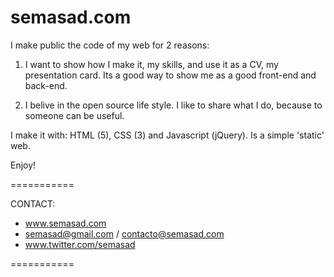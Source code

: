 semasad.com
===========

I make public the code of my web for 2 reasons:

1) I want to show how I make it, my skills, and use it as a CV, my presentation card. Its a good way to show me as a good front-end and back-end.

2) I belive in the open source life style. I like to share what I do, because to someone can be useful.

I make it with: HTML (5), CSS (3) and Javascript (jQuery). Is a simple 'static' web.

Enjoy!

===========

CONTACT:

- www.semasad.com
- semasad@gmail.com / contacto@semasad.com
- www.twitter.com/semasad

===========
